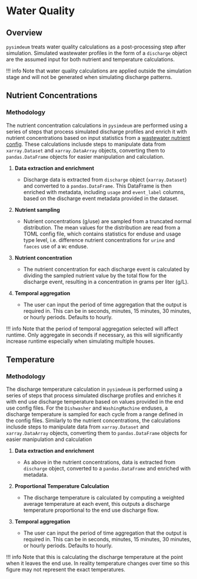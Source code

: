 # Water Quality

## Overview

`pysimdeum` treats water quality calculations as a post-processing step after simulation. Simulated wastewater profiles in the form of a `discharge` object are the assumed input for both nutrient and temperature calculations.

!!! info 
    Note that water quality calculations are applied outside the simulation stage and will not be generated when simulating discharge patterns.

## Nutrient Concentrations

### Methodology

The nutrient concentration calculations in `pysimdeum` are performed using a series of steps that process simulated discharge profiles and enrich it with nutrient concentrations based on input statistics from a [wastewater nutrient config](schema.md). These calculations inclusde steps to manipulate data from `xarray.Dataset` and `xarray.DataArray` objects, converting them to `pandas.DataFrame` objects for easier manipulation and calculation.

1. **Data extraction and enrichment**
    - Discharge data is extracted from `discharge` object (`xarray.Dataset`) and converted to a `pandas.DataFrame`. This DataFrame is then enriched with metadata, including `usage` and `event_label` columns, based on the discharge event metadata provided in the dataset.

1. **Nutrient sampling**
    - Nutrient concentrations (g/use) are sampled from a truncated normal distribution. The mean values for the distribution are read from a TOML config file, which contains statistics for enduse and usage type level, i.e. difference nutrient concentrations for `urine` and `faeces` use of a `Wc` enduse.

1. **Nutrient concentration** 
    - The nutrient concentration for each discharge event is calculated by dividing the sampled nutrient value by the total flow for the discharge event, resulting in a concentration in grams per liter (g/L).

1. **Temporal aggregation**
    - The user can input the period of time aggregation that the output is required in. This can be in seconds, minutes, 15 minutes, 30 minutes, or hourly periods. Defaults to hourly.

!!! info 
    Note that the period of temporal aggregation selected will affect runtime. Only aggregate in seconds if necessary, as this will significantly increase runtime especially when simulating multiple houses.

## Temperature

### Methodology

The discharge temperature calculation in `pysimdeum` is performed using a series of steps that process simulated discharge profiles and enriches it with end use discharge temperature based on values provided in the end use config files. For the `Dishwasher` and `WashingMachine` enduses, a discharge temperature is sampled for each cycle from a range defined in the config files. Similarly to the nutrient concentrations, the calculations inclusde steps to manipulate data from `xarray.Dataset` and `xarray.DataArray` objects, converting them to `pandas.DataFrame` objects for easier manipulation and calculation

1. **Data extraction and enrichment**
    - As above in the nutrient concentrations, data is extracted from `discharge` object, converted to a `pandas.DataFrame` and enriched with metadata. 

1. **Proportional Temperature Calculation** 
    - The discharge temperature is calculated by computing a weighted average temperature at each event, this outputs a discharge temperature proportional to the end use discharge flow.

1. **Temporal aggregation**
    - The user can input the period of time aggregation that the output is required in. This can be in seconds, minutes, 15 minutes, 30 minutes, or hourly periods. Defaults to hourly.

!!! info
    Note that this is calculating the discharge temperature at the point when it leaves the end use. In reality temperature changes over time so this figure may not represent the exact temperatures. 